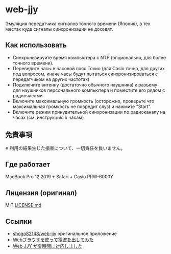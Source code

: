 # web-jjy

Эмуляция передатчика сигналов точного времени (Япония), в тех местах куда сигналы синхронизации не доходят.

## Как использовать
- Синхронизируйте время компьютера с NTP (опционально, для более точного времени).
- Переведите часы в часовой пояс Токио (для Casio точно, для других под вопросом, иначе часы будут пытаться синхронизироваться с передатчиком на других частотах)
- Подключите антенну (достаточно обычного наушника) к разъему для наушников персонального компьютера и поместите его рядом с радиочасами.
- Включите максимальную громкость (осторожно, проверьте что максимальная громкость не повредит слуз) и нажмите "Start".
- Включите режим принудительной синхронизации по радиоканалу на часах (см. инструкцию к часам)

## 免責事項

※ 利用の結果生じた損害について、一切責任を負いません。

## Где работает

MacBook Pro 12 2019 + Safari + Casio PRW-6000Y

## Лицензия (оригинал)

MIT [LICENSE.md](https://github.com/shogo82148/web-jjy/blob/gh-pages/LICENSE.md)

## Ссылки

- [shogo82148/web-jjy](https://github.com/shogo82148/web-jjy) оригинальное приложение
- [Webブラウザを使って電波を出してみた](https://shogo82148.github.io/blog/2016/03/29/web-jjy/)
- [Web JJY が夏時間に対応しました](https://shogo82148.github.io/blog/2018/08/11/web-jjy-summer-time-support/)

